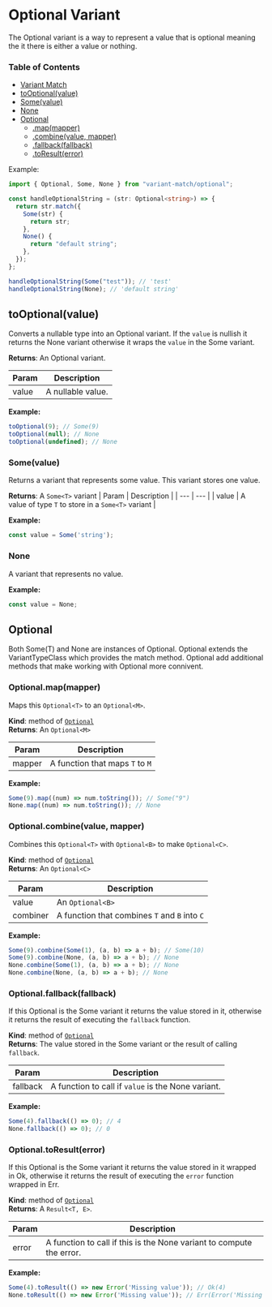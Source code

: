# Optional Variant

The Optional variant is a way to represent a value that is optional meaning the it there is either a value or nothing.

### Table of Contents

- [Variant Match](/docs/variant.md)
- [toOptional(value)](#tooptionalvalue)
- [Some(value)](#somevalue)
- [None](#none)
- [Optional](#optional)
  - [.map(mapper)](#optionalmapmapper)
  - [.combine(value, mapper)](#optionalcombinevalue-mapper)
  - [.fallback(fallback)](#optionalfallbackfallback)
  - [.toResult(error)](#optionaltoresulterror)

Example:

```ts
import { Optional, Some, None } from "variant-match/optional";

const handleOptionalString = (str: Optional<string>) => {
  return str.match({
    Some(str) {
      return str;
    },
    None() {
      return "default string";
    },
  });
};

handleOptionalString(Some("test")); // 'test'
handleOptionalString(None); // 'default string'
```

## toOptional(value)
Converts a nullable type into an Optional variant.
If the `value` is nullish it returns the None variant
otherwise it wraps the `value` in the Some variant.

**Returns**: An Optional variant.

| Param | Description |
| --- | --- |
| value | A nullable value. |

**Example:**
```ts
toOptional(9); // Some(9)
toOptional(null); // None
toOptional(undefined); // None
```

### Some(value)
Returns a variant that represents some value. This variant stores one value.


**Returns**: A `Some<T>` variant
| Param | Description |
| --- | --- |
| value | A value of type `T` to store in a `Some<T>` variant |

**Example:**
```ts
const value = Some('string');
```

### None
A variant that represents no value.


**Example:**
```ts
const value = None;
```

## Optional
Both Some(T) and None are instances of Optional. Optional extends the VariantTypeClass which provides the match method. Optional add additional methods that make working with Optional more connivent.

### Optional.map(mapper)
Maps this `Optional<T>` to an `Optional<M>`.

**Kind**: method of [`Optional`](#optionalvalue)  
**Returns**: An `Optional<M>`  

| Param | Description |
| --- | --- |
| mapper | A function that maps `T` to `M` |

**Example:**
```ts
Some(9).map((num) => num.toString()); // Some("9")
None.map((num) => num.toString()); // None
```

### Optional.combine(value, mapper)
Combines this `Optional<T>` with `Optional<B>` to make `Optional<C>`.

**Kind**: method of [`Optional`](#optionalvalue)  
**Returns**: An `Optional<C>`  

| Param | Description |
| --- | --- |
| value | An `Optional<B>` |
| combiner | A function that combines `T` and `B` into `C` |

**Example:**
```ts
Some(9).combine(Some(1), (a, b) => a + b); // Some(10)
Some(9).combine(None, (a, b) => a + b); // None
None.combine(Some(1), (a, b) => a + b); // None
None.combine(None, (a, b) => a + b); // None
```

### Optional.fallback(fallback)
If this Optional is the Some variant it returns the value stored in it,
otherwise it returns the result of executing the `fallback` function.

**Kind**: method of [`Optional`](#optionalvalue)  
**Returns**: The value stored in the Some variant or the result of calling `fallback`.  

| Param | Description |
| --- | --- |
| fallback | A function to call if `value` is the None variant. |

**Example:**
```ts
Some(4).fallback(() => 0); // 4
None.fallback(() => 0); // 0
```

### Optional.toResult(error)
If this Optional is the Some variant it returns the value stored in it wrapped in Ok,
otherwise it returns the result of executing the `error` function wrapped in Err.

**Kind**: method of [`Optional`](#optionalvalue)  
**Returns**: A `Result<T, E>`.  

| Param | Description |
| --- | --- |
| error | A function to call if this is the None variant to compute the error. |

**Example:**
```ts
Some(4).toResult(() => new Error('Missing value')); // Ok(4)
None.toResult(() => new Error('Missing value')); // Err(Error('Missing value'))
```
